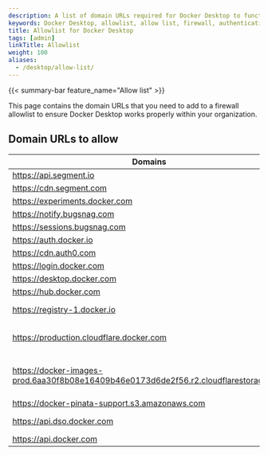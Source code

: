 ```yaml
---
description: A list of domain URLs required for Docker Desktop to function correctly within an organization.
keywords: Docker Desktop, allowlist, allow list, firewall, authentication URLs, analytics
title: Allowlist for Docker Desktop
tags: [admin]
linkTitle: Allowlist
weight: 100
aliases:
  - /desktop/allow-list/
---
```


{{< summary-bar feature_name="Allow list" >}}

This page contains the domain URLs that you need to add to a firewall allowlist to ensure Docker Desktop works properly within your organization.

## Domain URLs to allow

| Domains                                                                              | Description                                  |
| ------------------------------------------------------------------------------------ | -------------------------------------------- |
| https://api.segment.io                                                               | Analytics                                    |
| https://cdn.segment.com                                                              | Analytics                                    |
| https://experiments.docker.com                                                       | A/B testing                                  |
| https://notify.bugsnag.com                                                           | Error reports                                |
| https://sessions.bugsnag.com                                                         | Error reports                                |
| https://auth.docker.io                                                               | Authentication                               |
| https://cdn.auth0.com                                                                | Authentication                               |
| https://login.docker.com                                                             | Authentication                               |
| https://desktop.docker.com                                                           | Update                                       |
| https://hub.docker.com                                                               | Docker Hub                                   |
| https://registry-1.docker.io                                                         | Docker Pull/Push                             |
| https://production.cloudflare.docker.com                                             | Docker Pull/Push (Paid plans)                |
| https://docker-images-prod.6aa30f8b08e16409b46e0173d6de2f56.r2.cloudflarestorage.com | Docker Pull/Push (Personal plan / Anonymous) |
| https://docker-pinata-support.s3.amazonaws.com                                       | Troubleshooting                              |
| https://api.dso.docker.com                                                           | Docker Scout service                         |
| https://api.docker.com                                                               | New API                                      |
